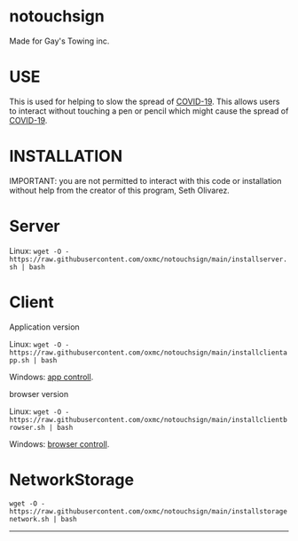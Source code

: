 # notouchsign
Made for Gay's Towing inc.
# USE
This is used for helping to slow the spread of <a href="https://www.google.com/search?q=covid-19&rlz=1CAXEGH_enUS925&oq=covid&aqs=chrome.1.0l8.3673j0j1&sourceid=chrome&ie=UTF-8&safe=active&ssui=on">COVID-19</a>.
This allows users to interact without touching a pen or pencil which might cause the spread of <a href="https://www.google.com/search?q=covid-19&rlz=1CAXEGH_enUS925&oq=covid&aqs=chrome.1.0l8.3673j0j1&sourceid=chrome&ie=UTF-8&safe=active&ssui=on">COVID-19</a>.

# INSTALLATION
IMPORTANT:
you are not permitted to interact with this code or installation without help from the creator of this program, Seth Olivarez.
# Server

Linux:
```wget -O - https://raw.githubusercontent.com/oxmc/notouchsign/main/installserver.sh | bash```
# Client
Application version

Linux:
```wget -O - https://raw.githubusercontent.com/oxmc/notouchsign/main/installclientapp.sh | bash```

Windows:
<a href="https://oxmc.github.io/files/apps/windows/nts/nts.exe">app controll</a>.

browser version

Linux:
```wget -O - https://raw.githubusercontent.com/oxmc/notouchsign/main/installclientbrowser.sh | bash```

Windows:
<a href="https://oxmc.github.io/files/apps/windows/nts/ntsb.exe">browser controll</a>.
# NetworkStorage
```wget -O - https://raw.githubusercontent.com/oxmc/notouchsign/main/installstoragenetwork.sh | bash```

-----

